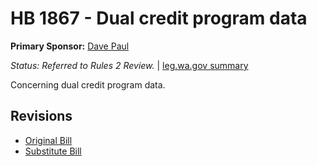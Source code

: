 # HB 1867 - Dual credit program data
**Primary Sponsor:** [Dave Paul](/person/leg/paul_da.md)

*Status: Referred to Rules 2 Review.* | [leg.wa.gov summary](https://app.leg.wa.gov/billsummary?BillNumber=1867&Year=2021)

Concerning dual credit program data.

## Revisions
* [Original Bill](1/)
* [Substitute Bill](S/)